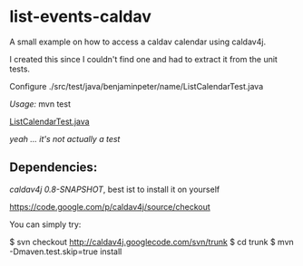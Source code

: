 
# list-events-caldav #

A small example on how to access a caldav calendar using caldav4j.

I created this since I couldn't find one and had to extract it from
the unit tests.

Configure ./src/test/java/benjaminpeter/name/ListCalendarTest.java

*Usage:* mvn test

[ListCalendarTest.java](https://github.com/dedeibel/list-events-caldav4j-example/blob/master/src/test/java/benjaminpeter/name/ListCalendarTest.java)

*yeah ... it's not actually a test*

## Dependencies: ##

*caldav4j 0.8-SNAPSHOT*, best ist to install it on yourself

https://code.google.com/p/caldav4j/source/checkout

You can simply try:

$ svn checkout http://caldav4j.googlecode.com/svn/trunk
$ cd trunk
$ mvn -Dmaven.test.skip=true install

